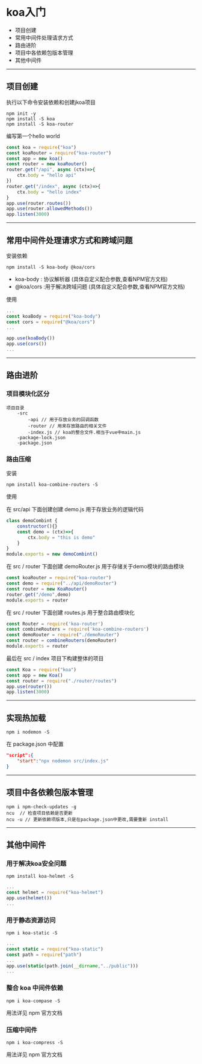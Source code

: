 # koa入门

- 项目创建
- 常用中间件处理请求方式
- 路由进阶
- 项目中各依赖包版本管理
- 其他中间件

---

## 项目创建

执行以下命令安装依赖和创建jkoa项目

```shell
npm init -y 
npm install -S koa
npm install -S koa-router
```

编写第一个hello world

```javascript
const koa = require("koa")
const koaRouter = require("koa-router")
const app = new koa()
const router = new koaRouter()
router.get("/api", async (ctx)=>{
    ctx.body = "hello api"
})
router.get("/index", async (ctx)=>{
    ctx.body = "hello index"
}
app.use(router.routes())
app.use(router.allowedMethods())
app.listen(3000)
```

---

## 常用中间件处理请求方式和跨域问题

安装依赖

```shell
npm install -S koa-body @koa/cors
```

- koa-body : 协议解析器 (具体自定义配合参数,查看NPM官方文档)
- @koa/cors :用于解决跨域问题 (具体自定义配合参数,查看NPM官方文档)

使用

```javascript
...
const koaBody = require("koa-body")
const cors = require("@koa/cors")
...

app.use(koaBody())
app.use(cors())
...
```

---

## 路由进阶

### 项目模块化区分

```
项目目录
	-src
		-api // 用于存放业务的回调函数
		-router // 用来存放路由的相关文件
		-index.js // koa的整合文件.相当于vue中main.js
	-package-lock.json
	-package.json
```

### 路由压缩

安装

```shell
npm install koa-combine-routers -S
```

使用

在 src/api 下面创建创建 demo.js 用于存放业务的逻辑代码

```javascript
class demoCombint {
    constructor(){}
   	const demo = (ctx)=>{
        ctx.body = "this is demo"
    }
}
module.exports = new demoCombint()
```

在 src / router 下面创建 demoRouter.js 用于存储关于demo模块的路由模块

```javascript
const koaRouter = require("koa-router")
const demo = require("../api/demoRouter")
const router = new KoaRouter()
router.get("/demo",demo)
module.exports = router
```

在 src / router 下面创建 routes.js 用于整合路由模块化

```javascript
const Router = require('koa-router')
const combineRouters = require('koa-combine-routers')
const demoRouter = require("./demoRouter")
const router = combineRouters(demoRouter)
module.exports = router
```

最后在 src / index 项目下构建整体的项目

```javascript
const Koa = require("koa")
const app = new Koa()
const router = require("./router/routes")
app.use(router())
app.listen(3000)
```

---

## 实现热加载

```shell
npm i nodemon -S
```

在 package.json 中配置

```json
"script":{
    "start":"npx nodemon src/index.js"
}
```

---

## 项目中各依赖包版本管理

```shell
npm i npm-check-updates -g
ncu  // 检查项目依赖是否更新
ncu -u // 更新依赖项版本,只是在package.json中更改,需要重新 install
```

---

## 其他中间件

### 用于解决koa安全问题

```shell
npm install koa-helmet -S
```

```javascript
...
const helmet = require("koa-helmet")
app.use(helmet())
...
```

### 用于静态资源访问

```shell
npm i koa-static -S
```

```javascript
...
const static = require("koa-static")
const path = require("path")
...
app.use(static(path.join(__dirname,"../public")))
...
```

### 整合 koa 中间件依赖

```shell
npm i koa-compase -S
```

用法详见 npm 官方文档

### 压缩中间件

```shell
npm i koa-compress -S
```

用法详见 npm 官方文档

